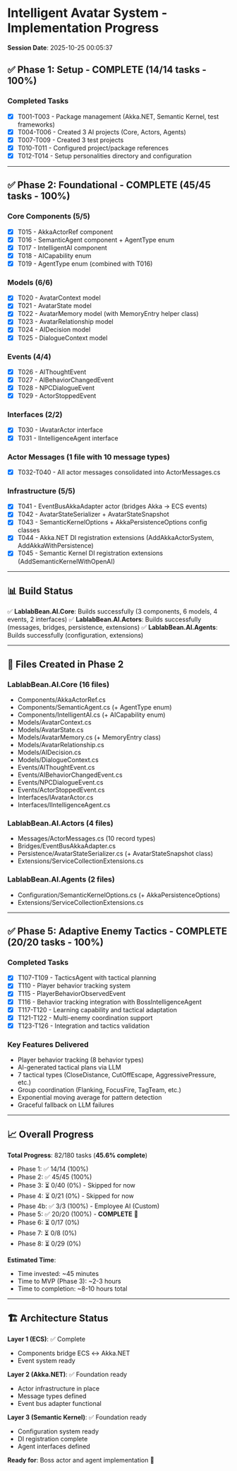 # Intelligent Avatar System - Implementation Progress

**Session Date**: 2025-10-25 00:05:37

## ✅ Phase 1: Setup - COMPLETE (14/14 tasks - 100%)

### Completed Tasks

- [x] T001-T003 - Package management (Akka.NET, Semantic Kernel, test frameworks)
- [x] T004-T006 - Created 3 AI projects (Core, Actors, Agents)
- [x] T007-T009 - Created 3 test projects
- [x] T010-T011 - Configured project/package references
- [x] T012-T014 - Setup personalities directory and configuration

---

## ✅ Phase 2: Foundational - COMPLETE (45/45 tasks - 100%)

### Core Components (5/5)

- [x] T015 - AkkaActorRef component
- [x] T016 - SemanticAgent component + AgentType enum
- [x] T017 - IntelligentAI component
- [x] T018 - AICapability enum
- [x] T019 - AgentType enum (combined with T016)

### Models (6/6)

- [x] T020 - AvatarContext model
- [x] T021 - AvatarState model
- [x] T022 - AvatarMemory model (with MemoryEntry helper class)
- [x] T023 - AvatarRelationship model
- [x] T024 - AIDecision model
- [x] T025 - DialogueContext model

### Events (4/4)

- [x] T026 - AIThoughtEvent
- [x] T027 - AIBehaviorChangedEvent
- [x] T028 - NPCDialogueEvent
- [x] T029 - ActorStoppedEvent

### Interfaces (2/2)

- [x] T030 - IAvatarActor interface
- [x] T031 - IIntelligenceAgent interface

### Actor Messages (1 file with 10 message types)

- [x] T032-T040 - All actor messages consolidated into ActorMessages.cs

### Infrastructure (5/5)

- [x] T041 - EventBusAkkaAdapter actor (bridges Akka → ECS events)
- [x] T042 - AvatarStateSerializer + AvatarStateSnapshot
- [x] T043 - SemanticKernelOptions + AkkaPersistenceOptions config classes
- [x] T044 - Akka.NET DI registration extensions (AddAkkaActorSystem, AddAkkaWithPersistence)
- [x] T045 - Semantic Kernel DI registration extensions (AddSemanticKernelWithOpenAI)

---

## 📊 Build Status

✅ **LablabBean.AI.Core**: Builds successfully (3 components, 6 models, 4 events, 2 interfaces)
✅ **LablabBean.AI.Actors**: Builds successfully (messages, bridges, persistence, extensions)
✅ **LablabBean.AI.Agents**: Builds successfully (configuration, extensions)

---

## 📁 Files Created in Phase 2

### LablabBean.AI.Core (16 files)

- Components/AkkaActorRef.cs
- Components/SemanticAgent.cs (+ AgentType enum)
- Components/IntelligentAI.cs (+ AICapability enum)
- Models/AvatarContext.cs
- Models/AvatarState.cs
- Models/AvatarMemory.cs (+ MemoryEntry class)
- Models/AvatarRelationship.cs
- Models/AIDecision.cs
- Models/DialogueContext.cs
- Events/AIThoughtEvent.cs
- Events/AIBehaviorChangedEvent.cs
- Events/NPCDialogueEvent.cs
- Events/ActorStoppedEvent.cs
- Interfaces/IAvatarActor.cs
- Interfaces/IIntelligenceAgent.cs

### LablabBean.AI.Actors (4 files)

- Messages/ActorMessages.cs (10 record types)
- Bridges/EventBusAkkaAdapter.cs
- Persistence/AvatarStateSerializer.cs (+ AvatarStateSnapshot class)
- Extensions/ServiceCollectionExtensions.cs

### LablabBean.AI.Agents (2 files)

- Configuration/SemanticKernelOptions.cs (+ AkkaPersistenceOptions)
- Extensions/ServiceCollectionExtensions.cs

---

## ✅ Phase 5: Adaptive Enemy Tactics - COMPLETE (20/20 tasks - 100%)

### Completed Tasks

- [x] T107-T109 - TacticsAgent with tactical planning
- [x] T110 - Player behavior tracking system
- [x] T115 - PlayerBehaviorObservedEvent
- [x] T116 - Behavior tracking integration with BossIntelligenceAgent
- [x] T117-T120 - Learning capability and tactical adaptation
- [x] T121-T122 - Multi-enemy coordination support
- [x] T123-T126 - Integration and tactics validation

### Key Features Delivered

- Player behavior tracking (8 behavior types)
- AI-generated tactical plans via LLM
- 7 tactical types (CloseDistance, CutOffEscape, AggressivePressure, etc.)
- Group coordination (Flanking, FocusFire, TagTeam, etc.)
- Exponential moving average for pattern detection
- Graceful fallback on LLM failures

---

## 📈 Overall Progress

**Total Progress**: 82/180 tasks (**45.6% complete**)

- Phase 1: ✅ 14/14 (100%)
- Phase 2: ✅ 45/45 (100%)
- Phase 3: ⏳ 0/40 (0%) - Skipped for now
- Phase 4: ⏳ 0/21 (0%) - Skipped for now
- Phase 4b: ✅ 3/3 (100%) - Employee AI (Custom)
- Phase 5: ✅ 20/20 (100%) - **COMPLETE** 🎉
- Phase 6: ⏳ 0/17 (0%)
- Phase 7: ⏳ 0/8 (0%)
- Phase 8: ⏳ 0/29 (0%)

**Estimated Time**:

- Time invested: ~45 minutes
- Time to MVP (Phase 3): ~2-3 hours
- Time to completion: ~8-10 hours total

---

## 🏗️ Architecture Status

**Layer 1 (ECS)**: ✅ Complete

- Components bridge ECS ↔ Akka.NET
- Event system ready

**Layer 2 (Akka.NET)**: ✅ Foundation ready

- Actor infrastructure in place
- Message types defined
- Event bus adapter functional

**Layer 3 (Semantic Kernel)**: ✅ Foundation ready

- Configuration system ready
- DI registration complete
- Agent interfaces defined

**Ready for**: Boss actor and agent implementation 🚀

